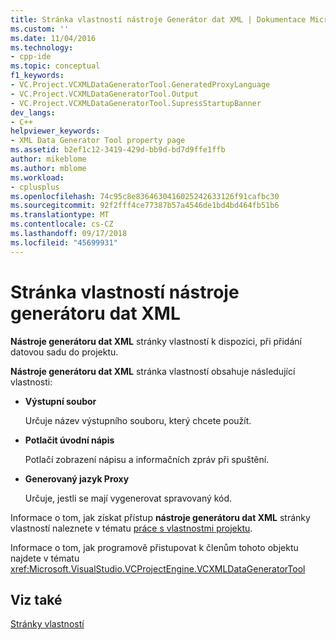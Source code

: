 ```yaml
---
title: Stránka vlastností nástroje Generátor dat XML | Dokumentace Microsoftu
ms.custom: ''
ms.date: 11/04/2016
ms.technology:
- cpp-ide
ms.topic: conceptual
f1_keywords:
- VC.Project.VCXMLDataGeneratorTool.GeneratedProxyLanguage
- VC.Project.VCXMLDataGeneratorTool.Output
- VC.Project.VCXMLDataGeneratorTool.SupressStartupBanner
dev_langs:
- C++
helpviewer_keywords:
- XML Data Generator Tool property page
ms.assetid: b2ef1c12-3419-429d-bb9d-bd7d9ffe1ffb
author: mikeblome
ms.author: mblome
ms.workload:
- cplusplus
ms.openlocfilehash: 74c95c8e8364630416025242633126f91cafbc30
ms.sourcegitcommit: 92f2fff4ce77387b57a4546de1bd4bd464fb51b6
ms.translationtype: MT
ms.contentlocale: cs-CZ
ms.lasthandoff: 09/17/2018
ms.locfileid: "45699931"
---
```

# <a name="xml-data-generator-tool-property-page"></a>Stránka vlastností nástroje generátoru dat XML
**Nástroje generátoru dat XML** stránky vlastností k dispozici, při přidání datovou sadu do projektu.  
  
**Nástroje generátoru dat XML** stránka vlastností obsahuje následující vlastnosti:  
  
- **Výstupní soubor**

   Určuje název výstupního souboru, který chcete použít.  
  
- **Potlačit úvodní nápis**

   Potlačí zobrazení nápisu a informačních zpráv při spuštění.  
  
- **Generovaný jazyk Proxy**

   Určuje, jestli se mají vygenerovat spravovaný kód.  
  
Informace o tom, jak získat přístup **nástroje generátoru dat XML** stránky vlastností naleznete v tématu [práce s vlastnostmi projektu](../ide/working-with-project-properties.md).  
  
Informace o tom, jak programově přistupovat k členům tohoto objektu najdete v tématu <xref:Microsoft.VisualStudio.VCProjectEngine.VCXMLDataGeneratorTool>  
  
## <a name="see-also"></a>Viz také  
 [Stránky vlastností](../ide/property-pages-visual-cpp.md)